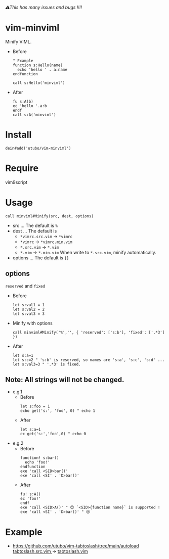 *⚠This has many issues and bugs !!!!*

# vim-minviml
Minify VIML.

- Before
  ```vim
  " Example
  function s:Hello(name)
    echo 'hello ' . a:name
  endfunction

  call s:Hello('minviml')
  ```
- After
  ```vim
  fu s:A(b)
  ec 'hello '.a:b
  endf
  call s:A('minviml')
  ```

# Install
```vim
dein#add('utubo/vim-minviml')
```

# Require
vim9script

# Usage
```vim
call minviml#Minify(src, dest, options)
```
- src ... The default is `%`
- dest ... The default is
  - `*vimrc.src.vim` -> `*vimrc`
  - `*vimrc` -> `*vimrc.min.vim`
  - `*.src.vim` -> `*.vim`
  - `*.vim` -> `*.min.vim`
  When write to `*.src.vim`, minify automatically.
- options ... The default is `{}`

## options
`reserved` and `fixed`

- Before
  ```vim
  let s:val1 = 1
  let s:val2 = 2
  let s:val3 = 3
  ```
- Minify with options
  ```vim
  call minviml#Minify('%','', { 'reserved': ['s:b'], 'fixed': ['.*3'] })
  ```
- After
  ```vim
  let s:a=1
  let s:c=2 " 's:b' is reserved, so names are 's:a', 's:c', 's:d' ...
  let s:val3=3 " '.*3' is fixed.
  ```

## Note: All strings will not be changed.
- e.g.1
  - Before
    ```vim
    let s:foo = 1
    echo get('s:', 'foo', 0) " echo 1
    ```
  - After
    ```vim
    let s:a=1
    ec get('s:','foo',0) " echo 0
    ```
- e.g.2
  - Before
    ```vim
    function! s:bar()
      echo 'foo!'
    endfunction
    exe 'call <SID>bar()'
    exe 'call <SI' . 'D>bar()'
    ```
  - After
    ```vim
    fu! s:A()
    ec 'foo!'
    endf
    exe 'call <SID>A()' " 😊 `<SID>{function name}` is supported !
    exe 'call <SI' . 'D>bar()' " 😢
    ```

# Example
- https://github.com/utubo/vim-tabtoslash/tree/main/autoload<br>
  [tabtoslash.src.vim ](https://github.com/utubo/vim-tabtoslash/blob/main/autoload/tabtoslash.src.vim)
  ->
  [tabtoslash.vim ](https://github.com/utubo/vim-tabtoslash/blob/main/autoload/tabtoslash.vim)

